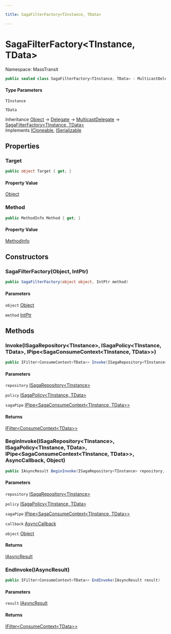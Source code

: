 ```yaml
---

title: SagaFilterFactory<TInstance, TData>

---
```


# SagaFilterFactory\<TInstance, TData\>

Namespace: MassTransit

```csharp
public sealed class SagaFilterFactory<TInstance, TData> : MulticastDelegate, ICloneable, ISerializable
```

#### Type Parameters

`TInstance`<br/>

`TData`<br/>

Inheritance [Object](https://learn.microsoft.com/en-us/dotnet/api/system.object) → [Delegate](https://learn.microsoft.com/en-us/dotnet/api/system.delegate) → [MulticastDelegate](https://learn.microsoft.com/en-us/dotnet/api/system.multicastdelegate) → [SagaFilterFactory\<TInstance, TData\>](../masstransit/sagafilterfactory-2)<br/>
Implements [ICloneable](https://learn.microsoft.com/en-us/dotnet/api/system.icloneable), [ISerializable](https://learn.microsoft.com/en-us/dotnet/api/system.runtime.serialization.iserializable)

## Properties

### **Target**

```csharp
public object Target { get; }
```

#### Property Value

[Object](https://learn.microsoft.com/en-us/dotnet/api/system.object)<br/>

### **Method**

```csharp
public MethodInfo Method { get; }
```

#### Property Value

[MethodInfo](https://learn.microsoft.com/en-us/dotnet/api/system.reflection.methodinfo)<br/>

## Constructors

### **SagaFilterFactory(Object, IntPtr)**

```csharp
public SagaFilterFactory(object object, IntPtr method)
```

#### Parameters

`object` [Object](https://learn.microsoft.com/en-us/dotnet/api/system.object)<br/>

`method` [IntPtr](https://learn.microsoft.com/en-us/dotnet/api/system.intptr)<br/>

## Methods

### **Invoke(ISagaRepository\<TInstance\>, ISagaPolicy\<TInstance, TData\>, IPipe\<SagaConsumeContext\<TInstance, TData\>\>)**

```csharp
public IFilter<ConsumeContext<TData>> Invoke(ISagaRepository<TInstance> repository, ISagaPolicy<TInstance, TData> policy, IPipe<SagaConsumeContext<TInstance, TData>> sagaPipe)
```

#### Parameters

`repository` [ISagaRepository\<TInstance\>](../masstransit/isagarepository-1)<br/>

`policy` [ISagaPolicy\<TInstance, TData\>](../masstransit/isagapolicy-2)<br/>

`sagaPipe` [IPipe\<SagaConsumeContext\<TInstance, TData\>\>](../masstransit/ipipe-1)<br/>

#### Returns

[IFilter\<ConsumeContext\<TData\>\>](../masstransit/ifilter-1)<br/>

### **BeginInvoke(ISagaRepository\<TInstance\>, ISagaPolicy\<TInstance, TData\>, IPipe\<SagaConsumeContext\<TInstance, TData\>\>, AsyncCallback, Object)**

```csharp
public IAsyncResult BeginInvoke(ISagaRepository<TInstance> repository, ISagaPolicy<TInstance, TData> policy, IPipe<SagaConsumeContext<TInstance, TData>> sagaPipe, AsyncCallback callback, object object)
```

#### Parameters

`repository` [ISagaRepository\<TInstance\>](../masstransit/isagarepository-1)<br/>

`policy` [ISagaPolicy\<TInstance, TData\>](../masstransit/isagapolicy-2)<br/>

`sagaPipe` [IPipe\<SagaConsumeContext\<TInstance, TData\>\>](../masstransit/ipipe-1)<br/>

`callback` [AsyncCallback](https://learn.microsoft.com/en-us/dotnet/api/system.asynccallback)<br/>

`object` [Object](https://learn.microsoft.com/en-us/dotnet/api/system.object)<br/>

#### Returns

[IAsyncResult](https://learn.microsoft.com/en-us/dotnet/api/system.iasyncresult)<br/>

### **EndInvoke(IAsyncResult)**

```csharp
public IFilter<ConsumeContext<TData>> EndInvoke(IAsyncResult result)
```

#### Parameters

`result` [IAsyncResult](https://learn.microsoft.com/en-us/dotnet/api/system.iasyncresult)<br/>

#### Returns

[IFilter\<ConsumeContext\<TData\>\>](../masstransit/ifilter-1)<br/>
